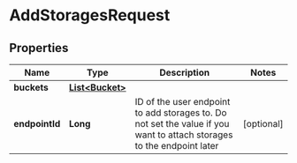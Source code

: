 
# AddStoragesRequest

## Properties
Name | Type | Description | Notes
------------ | ------------- | ------------- | -------------
**buckets** | [**List&lt;Bucket&gt;**](Bucket.md) |  | 
**endpointId** | **Long** | ID of the user endpoint to add storages to. Do not set the value if you want to attach storages to the endpoint later |  [optional]



